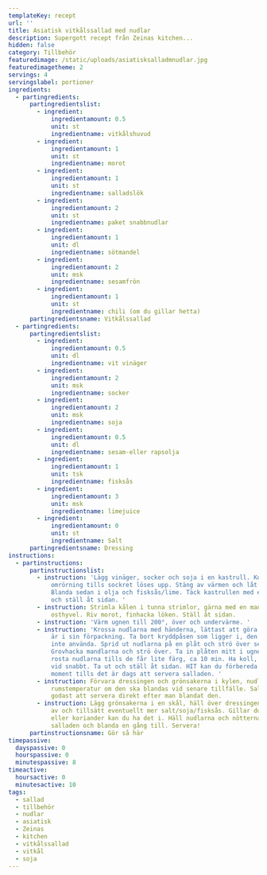 ```yaml
---
templateKey: recept
url: ''
title: Asiatisk vitkålssallad med nudlar
description: Supergott recept från Zeinas kitchen...
hidden: false
category: Tillbehör
featuredimage: /static/uploads/asiatisksalladmnudlar.jpg
featuredimagetheme: 2
servings: 4
servingslabel: portioner
ingredients:
  - partingredients:
      partingredientslist:
        - ingredient:
            ingredientamount: 0.5
            unit: st
            ingredientname: vitkålshuvud
        - ingredient:
            ingredientamount: 1
            unit: st
            ingredientname: morot
        - ingredient:
            ingredientamount: 1
            unit: st
            ingredientname: salladslök
        - ingredient:
            ingredientamount: 2
            unit: st
            ingredientname: paket snabbnudlar
        - ingredient:
            ingredientamount: 1
            unit: dl
            ingredientname: sötmandel
        - ingredient:
            ingredientamount: 2
            unit: msk
            ingredientname: sesamfrön
        - ingredient:
            ingredientamount: 1
            unit: st
            ingredientname: chili (om du gillar hetta)
      partingredientsname: Vitkålssallad
  - partingredients:
      partingredientslist:
        - ingredient:
            ingredientamount: 0.5
            unit: dl
            ingredientname: vit vinäger
        - ingredient:
            ingredientamount: 2
            unit: msk
            ingredientname: socker
        - ingredient:
            ingredientamount: 2
            unit: msk
            ingredientname: soja
        - ingredient:
            ingredientamount: 0.5
            unit: dl
            ingredientname: sesam-eller rapsolja
        - ingredient:
            ingredientamount: 1
            unit: tsk
            ingredientname: fisksås
        - ingredient:
            ingredientamount: 3
            unit: msk
            ingredientname: limejuice
        - ingredient:
            ingredientamount: 0
            unit: st
            ingredientname: Salt
      partingredientsname: Dressing
instructions:
  - partinstructions:
      partinstructionslist:
        - instruction: 'Lägg vinäger, socker och soja i en kastrull. Koka upp under
            omrörning tills sockret löses upp. Stäng av värmen och låt svalna.
            Blanda sedan i olja och fisksås/lime. Täck kastrullen med ett lock
            och ställ åt sidan. '
        - instruction: Strimla kålen i tunna strimlor, gärna med en mandolin eller
            osthyvel. Riv morot, finhacka löken. Ställ åt sidan.
        - instruction: 'Värm ugnen till 200°, över och undervärme. '
        - instruction: 'Krossa nudlarna med händerna, lättast att göra när de fortfarande
            är i sin förpackning. Ta bort kryddpåsen som ligger i, den ska du
            inte använda. Sprid ut nudlarna på en plåt och strö över sesamfröna.
            Grovhacka mandlarna och strö över. Ta in plåten mitt i ugnen och
            rosta nudlarna tills de får lite färg, ca 10 min. Ha koll, de bränns
            vid snabbt. Ta ut och ställ åt sidan. HIT kan du förbereda alla
            moment tills det är dags att servera salladen. '
        - instruction: Förvara dressingen och grönsakerna i kylen, nudlar och nötter i
            rumstemperatur om den ska blandas vid senare tillfälle. Salladen är
            godast att servera direkt efter man blandat den.
        - instruction: Lägg grönsakerna i en skål, häll över dressingen och blanda. Smaka
            av och tillsätt eventuellt mer salt/soja/fisksås. Gillar du chili
            eller koriander kan du ha det i. Häll nudlarna och nötterna i
            salladen och blanda en gång till. Servera!
      partinstructionsname: Gör så här
timepassive:
  dayspassive: 0
  hourspassive: 0
  minutespassive: 8
timeactive:
  hoursactive: 0
  minutesactive: 10
tags:
  - sallad
  - tillbehör
  - nudlar
  - asiatisk
  - Zeinas
  - kitchen
  - vitkålssallad
  - vitkål
  - soja
---
```

